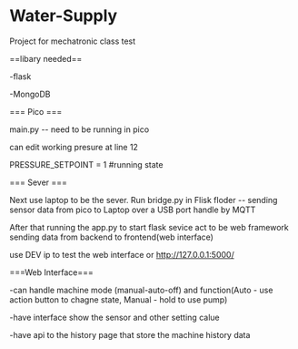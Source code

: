 # Water-Supply
Project for mechatronic class
test

==libary needed==

-flask

-MongoDB

=== Pico ===

main.py -- need to be running in pico

can edit working presure at line 12

PRESSURE_SETPOINT = 1 #running state

=== Sever ===

Next use laptop to be the sever. 
  Run bridge.py in Flisk floder -- sending sensor data from pico to Laptop over a USB port handle by MQTT
  
After that running the app.py to start flask sevice act to be web framework sending data from backend to frontend(web interface)

use DEV ip to test the web interface or http://127.0.0.1:5000/

===Web Interface===

-can handle machine mode (manual-auto-off) and function(Auto - use action button to chagne state, Manual - hold to use pump)

-have interface show the sensor and other setting calue

-have api to the history page that store the machine history data

